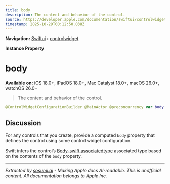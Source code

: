 ```yaml
---
title: body
description: The content and behavior of the control.
source: https://developer.apple.com/documentation/swiftui/controlwidget/body-swift.property
timestamp: 2025-10-29T00:12:50.038Z
---
```


**Navigation:** [Swiftui](/documentation/swiftui) › [controlwidget](/documentation/swiftui/controlwidget)

**Instance Property**

# body

**Available on:** iOS 18.0+, iPadOS 18.0+, Mac Catalyst 18.0+, macOS 26.0+, watchOS 26.0+

> The content and behavior of the control.

```swift
@ControlWidgetConfigurationBuilder @MainActor @preconcurrency var body: Self.Body { get }
```

## Discussion

For any controls that you create, provide a computed `body` property that defines the control using some control widget configuration.

Swift infers the control’s [Body-swift.associatedtype](/documentation/swiftui/controlwidget/body-swift.associatedtype) associated type based on the contents of the `body` property.

---

*Extracted by [sosumi.ai](https://sosumi.ai) - Making Apple docs AI-readable.*
*This is unofficial content. All documentation belongs to Apple Inc.*
